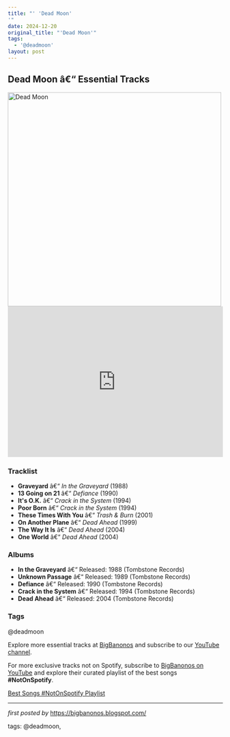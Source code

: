 ```yaml
---
title: "' 'Dead Moon'
'"
date: 2024-12-20
original_title: "'Dead Moon'"
tags:
  - '@deadmoon'
layout: post
---
```

<h2>Dead Moon â€“ Essential Tracks</h2> <div > <img src="https://static01.nyt.com/images/2017/11/13/arts/music/13cole1/13cole1-superJumbo-v5.jpg" alt="Dead Moon" width="500" />
</div> <iframe src="https://open.spotify.com/embed/playlist/0Lypw2UWBY7o4lYEdUY69t?utm_source=generator" width="100%" height="352" frameborder="0" allow="autoplay; clipboard-write; encrypted-media; fullscreen; picture-in-picture" loading="lazy"></iframe> <h3>Tracklist</h3>
<ul> <li><strong>Graveyard</strong> â€“ <em>In the Graveyard</em> (1988)</li> <li><strong>13 Going on 21</strong> â€“ <em>Defiance</em> (1990)</li> <li><strong>It's O.K.</strong> â€“ <em>Crack in the System</em> (1994)</li> <li><strong>Poor Born</strong> â€“ <em>Crack in the System</em> (1994)</li> <li><strong>These Times With You</strong> â€“ <em>Trash & Burn</em> (2001)</li> <li><strong>On Another Plane</strong> â€“ <em>Dead Ahead</em> (1999)</li> <li><strong>The Way It Is</strong> â€“ <em>Dead Ahead</em> (2004)</li> <li><strong>One World</strong> â€“ <em>Dead Ahead</em> (2004)</li>
</ul> <h3>Albums</h3>
<ul> <li><strong>In the Graveyard</strong> â€“ Released: 1988 (Tombstone Records)</li> <li><strong>Unknown Passage</strong> â€“ Released: 1989 (Tombstone Records)</li> <li><strong>Defiance</strong> â€“ Released: 1990 (Tombstone Records)</li> <li><strong>Crack in the System</strong> â€“ Released: 1994 (Tombstone Records)</li> <li><strong>Dead Ahead</strong> â€“ Released: 2004 (Tombstone Records)</li>
</ul> <h3>Tags</h3>
<p>@deadmoon</p> <p>Explore more essential tracks at <a href="https://bigbanonos.blogspot.com/" target="_blank">BigBanonos</a> and subscribe to our <a href="https://www.youtube.com/@BigBanonos" target="_blank">YouTube channel</a>.</p>


<!--Subscribe and Playlist Links-->
<div>
    <p>For more exclusive tracks not on Spotify, subscribe to <a href="https://www.youtube.com/@BigBanonos" target="_blank">BigBanonos on YouTube</a> and explore their curated playlist of the best songs <strong>#NotOnSpotify</strong>.</p>
    <p><a href="https://www.youtube.com/playlist?list=PLtuNtuTatqI0kFahUCbtbfenC_ET5O_tr" target="_blank">Best Songs #NotOnSpotify Playlist<br /></a></p></div>

<hr />

<p><em>first posted by</em> <a href="https://bigbanonos.blogspot.com/" rel="noopener" target="_new">https://bigbanonos.blogspot.com/</a></p>

<p>tags: @deadmoon,</p>
